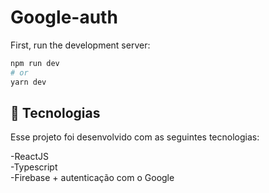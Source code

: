 # Google-auth

First, run the development server:

```bash
npm run dev
# or
yarn dev
```

## 🚀 Tecnologias

Esse projeto foi desenvolvido com as seguintes tecnologias:

-ReactJS <br>
-Typescript <br>
-Firebase + autenticação com o Google
